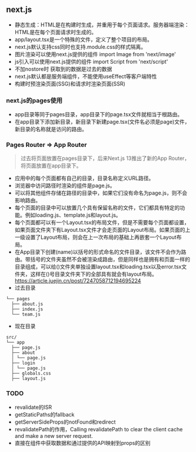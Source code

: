 ## next.js
- 静态生成：HTML是在构建时生成，并重用于每个页面请求。服务器端渲染：HTML是在每个页面请求时生成的。
- app/layout.tsx是一个特殊的文件，定义了整个项目的布局。
- next.js默认支持css同时也支持.module.css的样式隔离。
- 图片渲染可以使用next.js提供的组件 import Image from 'next/image'
- js引入可以使用next.js提供的组件 import Script from 'next/script'
- 不加nostore时 获取到的数据是过去的数据
- next.js默认都是服务端组件，不能使用useEffect等客户端特性
- 构建时预渲染页面(SSG)和请求时渲染页面(SSR)
### next.js的pages使用
- app目录等同于pages目录，app目录下的page.tsx文件就相当于根路由。
- 在app目录下添加新目录，新目录下新建page.tsx(文件名必须是page)文件，新目录的名称就是访问的路由。
### Pages Router => App Router
> 过去将页面放置在pages目录下，后来Next.js 13推出了新的App Router，将页面放置在app目录下。

- 应用中的每个页面都有自己的目录，目录名称定义URL路径。
- 浏览器中访问路径时渲染的组件是page.js。
- 可以将其他组件存储在路径的目录中，如果它们没有命名为page.js，则不会影响路由。
- 每个页面的目录中可以放置几个具有保留名称的文件，它们都具有特定的功能。例如loading.js、template.js和layout.js。
- 每个页面都可以有一个Layout.tsx的布局文件，但是不需要每个页面都设置，如果页面文件夹下有Layout.tsx文件才会走页面的Layout布局。如果页面的上一级设置了Layout布局，则会在上一次布局的基础上再嵌套一个Layout布局。
- 在App目录下创建(name)以括号的形式命名的文件目录，该文件不会作为路由。带括号的文件夹虽然不会被渲染成路由，但是同样也是拥有和页面一样的目录组成，可以给()文件夹单独设置layout.tsx和loading.tsx以及error.tsx文件夹，这样在()号目录文件夹下的全部具有就会有layout布局。https://article.juejin.cn/post/7247058712194695224
- 过去目录
```
└── pages
  ├── about.js
  ├── index.js
  └── team.js
```
- 现在目录
```
src/
└── app
  ├── page.js 
  ├── about
  │ └── page.js
  ├── login
  │ └── page.js
  ├── globals.css
  ├── layout.js
```
### TODO
- revalidate的ISR
- getStaticPaths的fallback
- getServerSideProps的notFound和redirect
- revalidatePath的作用，Calling revalidatePath to clear the client cache and make a new server request.
- 直接在组件中获取数据和通过提供的API映射到props的区别